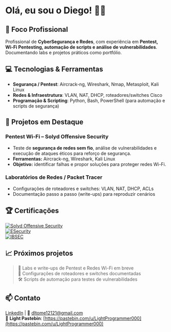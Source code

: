 # Olá, eu sou o Diego! 👨‍💻

## 💼 Foco Profissional
Profissional de **CyberSegurança e Redes**, com experiência em **Pentest, Wi-Fi Pentesting, automação de scripts e análise de vulnerabilidades**. Documentando labs e projetos práticos como portfólio.

## 💻 Tecnologias & Ferramentas
- **Segurança / Pentest**: Aircrack-ng, Wireshark, Nmap, Metasploit, Kali Linux  
- **Redes & Infraestrutura**: VLAN, NAT, DHCP, roteadores/switches Cisco  
- **Programação & Scripting**: Python, Bash, PowerShell (para automação e scripts de segurança)  

## 🚀 Projetos em Destaque
### Pentest Wi-Fi – Solyd Offensive Security
- Teste de **segurança de redes sem fio**, análise de vulnerabilidades e execução de ataques éticos para reforço de segurança.  
- **Ferramentas:** Aircrack-ng, Wireshark, Kali Linux  
- **Objetivo:** identificar falhas e propor soluções para proteger redes Wi-Fi.

### Laboratórios de Redes / Packet Tracer
- Configurações de roteadores e switches: VLAN, NAT, DHCP, ACLs  
- Documentação passo a passo (write-ups) para reproduzir cenários

## 🏆 Certificações
[![Solyd Offensive Security](https://img.shields.io/badge/Certificado_Solyd_Offensive_Security-brightgreen)](https://www.solyd.com.br)  
[![ESecurity](https://img.shields.io/badge/Certificado_ESecurity-blue)](https://www.esecurity.com.br)  
[![IBSEC](https://img.shields.io/badge/Certificado_IBSEC-orange)](https://ibsec.com.br)

## 📈 Próximos projetos
> 🚀 Labs e write-ups de Pentest e Redes Wi-Fi em breve  
> 📝 Configurações de roteadores e switches documentadas  
> 🛠️ Scripts de automação para testes de vulnerabilidades

## 📫 Contato
[LinkedIn](https://br.linkedin.com/in/diego-lino-tom%C3%A9-96a7b0250) | 📧 [dltome12121@gmail.com](mailto:dltome12121@gmail.com)  
🌟 **Light Pastebin**: [https://pastebin.com/u/LightProgrammer000](https://pastebin.com/u/LightProgrammer000)

